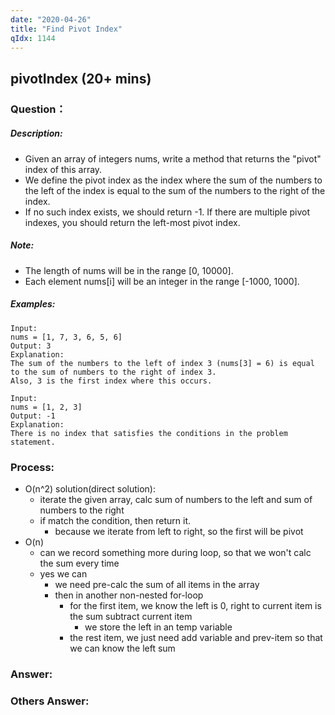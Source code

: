 ```yaml
---
date: "2020-04-26"
title: "Find Pivot Index"
qIdx: 1144
---
```


## pivotIndex (20+ mins)

### Question：

##### Description:
* Given an array of integers nums, write a method that returns the "pivot" index of this array.
* We define the pivot index as the index where the sum of the numbers to the left of the index is equal to the sum of the numbers to the right of the index.
* If no such index exists, we should return -1. If there are multiple pivot indexes, you should return the left-most pivot index.

##### Note:
* The length of nums will be in the range [0, 10000].
* Each element nums[i] will be an integer in the range [-1000, 1000].

##### Examples:
```
Input:
nums = [1, 7, 3, 6, 5, 6]
Output: 3
Explanation:
The sum of the numbers to the left of index 3 (nums[3] = 6) is equal to the sum of numbers to the right of index 3.
Also, 3 is the first index where this occurs.

Input:
nums = [1, 2, 3]
Output: -1
Explanation:
There is no index that satisfies the conditions in the problem statement.
```

### Process:
- O(n^2) solution(direct solution):
  - iterate the given array, calc sum of numbers to the left and sum of numbers to the right
  - if match the condition, then return it.
    * because we iterate from left to right, so the first will be pivot
- O(n)
  - can we record something more during loop, so that we won't calc the sum every time
  - yes we can
    - we need pre-calc the sum of all items in the array
    - then in another non-nested for-loop
      - for the first item, we know the left is 0, right to current item is the sum subtract current item
        - we store the left in an temp variable
      - the rest item, we just need add variable and prev-item so that we can know the left sum



### Answer:

### Others Answer:
